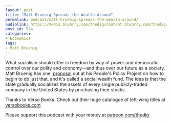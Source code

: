 ```yaml
---
layout: post
title: "Matt Bruenig Spreads the Wealth Around"
permalink: podcast/matt-bruenig-spreads-the-wealth-around/
audiolink: https://media.blubrry.com/thedig/content.blubrry.com/thedig/The_Dig_-_EP_146_-_BruenigSWF.mp3
post_id: 554
categories: 
- Economics
tags: 
- Matt Bruenig
---
```


What socialism should offer is freedom by way of power and democratic control over our polity and economy—and thus over our future as a society. Matt Bruenig has one 
[proposal](https://www.peoplespolicyproject.org/projects/social-wealth-fund/) out at his People's Policy Project on how to begin to do just that, and it's called a social wealth fund. The idea is that the state gradually socializes the assets of every single publicly-traded company in the United States by purchasing their stocks.

Thanks to Verso Books. Check out their huge catalogue of left-wing titles at [versobooks.com](versobooks.com)

Please support this podcast with your money at [patreon.com/thedig](http://www.patreon.com/TheDig) 